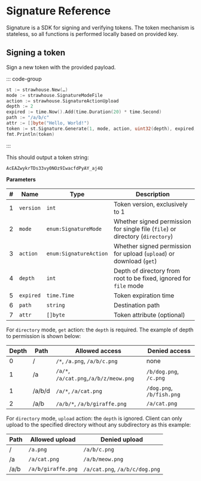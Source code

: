 # Signature Reference

Signature is a SDK for signing and verifying tokens. The token mechanism is stateless, so all functions is performed
locally based on provided key.

## Signing a token

Sign a new token with the provided payload.

::: code-group

```go [go]
st := strawhouse.New(…)
mode := strawhouse.SignatureModeFile
action := strawhouse.SignatureActionUpload
depth := 2
expired := time.Now().Add(time.Duration(20) * time.Second)
path := "/a/b/c"
attr := []byte("Hello, World!")
token := st.Signature.Generate(1, mode, action, uint32(depth), expired, path, attr)
fmt.Println(token)
```

:::

This should output a token string:

```shell
AcEAZwykrTDs33vy0NOz9IwacfdPyAY_aj4Q
```

**Parameters**

| # | Name      | Type                   | Description                                                                   |
|---|-----------|------------------------|-------------------------------------------------------------------------------|
| 1 | `version` | `int`                  | Token version, exclusively to 1                                               |
| 2 | `mode`    | `enum:SignatureMode`   | Whether signed permission for single file (`file`) or directory (`directory`) |
| 3 | `action`  | `enum:SignatureAction` | Whether signed permission for upload (`upload`) or download (`get`)           |
| 4 | `depth`   | `int`                  | Depth of directory from root to be fixed, ignored for `file` mode             |
| 5 | `expired` | `time.Time`            | Token expiration time                                                         |
| 6 | `path`    | `string`               | Destination path                                                              |
| 7 | `attr`    | `[]byte`               | Token attribute (optional)                                                    |

For `directory` mode, `get` action: the `depth` is required. The example of depth to permission is shown below:

| Depth | Path   | Allowed access                         | Denied access             |
|-------|--------|----------------------------------------|---------------------------|
| 0     | /      | `/*`, `/a.png`, `/a/b/c.png`           | none                      |
| 1     | /a     | `/a/*`, `/a/cat.png`,`/a/b/z/meow.png` | `/b/dog.png`, `/c.png`    |
| 1     | /a/b/d | `/a/*`, `/a/cat.png`                   | `/dog.png`, `/b/fish.png` |
| 2     | /a/b   | `/a/b/*`, `/a/b/giraffe.png`           | `/a/cat.png`              |

For `directory` mode, `upload` action: the `depth` is ignored. Client can only upload to the specified directory without
any subdirectory as this example:

| Path | Allowed upload     | Denied upload                  |
|------|--------------------|--------------------------------|
| /    | `/a.png`           | `/a/b/c.png`                   |
| /a   | `/a/cat.png`       | `/a/b/meow.png`                |
| /a/b | `/a/b/giraffe.png` | `/a/cat.png`, `/a/b/c/dog.png` |